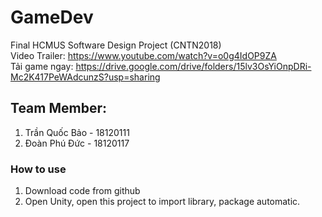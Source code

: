 # GameDev
Final HCMUS Software Design Project (CNTN2018)   
Video Trailer: https://www.youtube.com/watch?v=o0g4IdOP9ZA  
Tải game ngay: https://drive.google.com/drive/folders/15lv3OsYiOnpDRi-Mc2K417PeWAdcunzS?usp=sharing  

## Team Member:
1. Trần Quốc Bảo - 18120111
2. Đoàn Phú Đức - 18120117

### How to use
1. Download code from github 
2. Open Unity, open this project to import library, package automatic.


